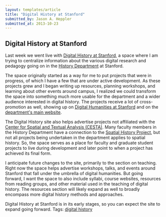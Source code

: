 ```yaml
---
layout: templates/article
title: "Digital History at Stanford"
submitted_by: Jason A. Heppler
submitted_at: 2013-10-23
---
```


Digital History at Stanford
---------------------------

Last week we went live with [Digital History at Stanford](http://digitalhistory.stanford.edu), a space where I am trying to centralize information about the various digital research and pedagogy going on in the [History Department](http://history.stanford.edu) at Stanford.

The space originally started as a way for me to put projects that were in progress, of which I have a few that are under active development. As these projects grew and I began writing up resources, planning workshops, and learning about other events around campus, I realized we could transform the space into something much more usable for the department and a wider audience interested in digital history. The projects receive a lot of cross-promotion as well, showing up on [Digital Humanities at Stanford](http://digitalhumanities.stanford.edu) and on the [department's main website](http://history.stanford.edu).

The Digital History site also helps advertise projects not affiliated with the [Center for Spatial and Textual Analysis (CESTA)](http://cesta.stanford.edu). Many faculty members in the History Department have a connection to the [Spatial History Project](http://spatialhistory.stanford.edu), but not all projects being undertaken in the department applies to spatial history. So, the space serves as a place for faculty and graduate student projects to live during development and later point to when a project has achieved its final form.

I anticipate future changes to the site, primarily to the section on teaching. Right now the space helps advertise workshops, talks, and events around Stanford that fall under the umbrella of digital humanities. But going forward, I want the space to also include syllabi, course websites, resources from reading groups, and other material used in the teaching of digital history. The resources section will likely expand as well to broadly encompass more digital history methods and approaches.

Digital History at Stanford is in its early stages, so you can expect the site to expand going forward.
Tags: [digital history](/tags/digital-history)
